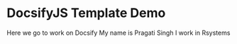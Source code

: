 <!-- TODO: Update with your values. -->
# DocsifyJS Template Demo
Here we go to work on Docsify
My name is Pragati Singh
I work in Rsystems


